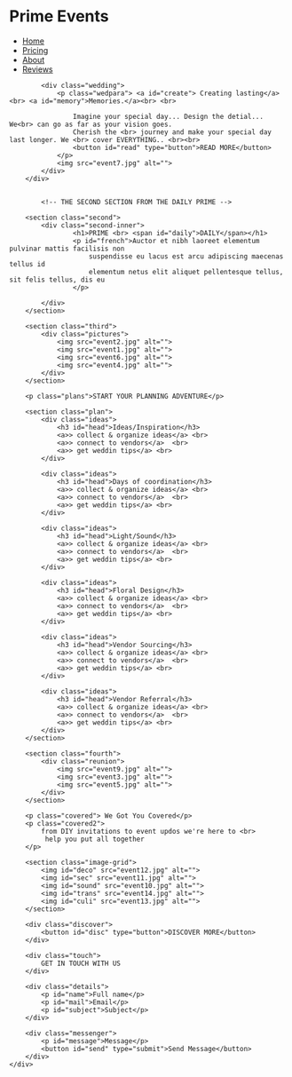 <body>
    <div class="container">
        <div class="color">
            <div class="navbar">
                <div>
                <h1 class="prime ">Prime Events</h1>
                </div>
                <nav class="menu">
                    <ul>
                        <li><a href="#">Home</a></li>
                        <li><a href="#">Pricing</a></li>
                        <li><a href="#">About</a></li>
                        <li><a href="#">Reviews</a></li>
                    </ul>
                </nav> 
            </div>

            <div class="wedding">
                <p class="wedpara"> <a id="create"> Creating lasting</a> <br> <a id="memory">Memories.</a><br> <br>

                    Imagine your special day... Design the detial... We<br> can go as far as your vision goes.
                    Cherish the <br> journey and make your special day last longer. We <br> cover EVERYTHING.. <br><br>
                    <button id="read" type="button">READ MORE</button>
                </p>
                <img src="event7.jpg" alt="">
            </div>
        </div>


            <!-- THE SECOND SECTION FROM THE DAILY PRIME -->

        <section class="second">
            <div class="second-inner">
                    <h1>PRIME <br> <span id="daily">DAILY</span></h1>
                    <p id="french">Auctor et nibh laoreet elementum pulvinar mattis facilisis non
                        suspendisse eu lacus est arcu adipiscing maecenas tellus id 
                        elementum netus elit aliquet pellentesque tellus, sit felis tellus, dis eu
                    </p>
                
            </div>
        </section>

        <section class="third">
            <div class="pictures">
                <img src="event2.jpg" alt="">
                <img src="event1.jpg" alt="">
                <img src="event6.jpg" alt="">
                <img src="event4.jpg" alt="">
            </div>
        </section>

        <p class="plans">START YOUR PLANNING ADVENTURE</p>

        <section class="plan">
            <div class="ideas">
                <h3 id="head">Ideas/Inspiration</h3>
                <a>> collect & organize ideas</a> <br>
                <a>> connect to vendors</a>  <br>
                <a>> get weddin tips</a> <br>
            </div>

            <div class="ideas">
                <h3 id="head">Days of coordination</h3>
                <a>> collect & organize ideas</a> <br>
                <a>> connect to vendors</a>  <br>
                <a>> get weddin tips</a> <br>
            </div>

            <div class="ideas">
                <h3 id="head">Light/Sound</h3>
                <a>> collect & organize ideas</a> <br>
                <a>> connect to vendors</a>  <br>
                <a>> get weddin tips</a> <br>
            </div>

            <div class="ideas">
                <h3 id="head">Floral Design</h3>
                <a>> collect & organize ideas</a> <br>
                <a>> connect to vendors</a>  <br>
                <a>> get weddin tips</a> <br>
            </div>

            <div class="ideas">
                <h3 id="head">Vendor Sourcing</h3>
                <a>> collect & organize ideas</a> <br>
                <a>> connect to vendors</a>  <br>
                <a>> get weddin tips</a> <br>
            </div>
            
            <div class="ideas">
                <h3 id="head">Vendor Referral</h3>
                <a>> collect & organize ideas</a> <br>
                <a>> connect to vendors</a>  <br>
                <a>> get weddin tips</a> <br>
            </div>
        </section>

        <section class="fourth">
            <div class="reunion">
                <img src="event9.jpg" alt="">
                <img src="event3.jpg" alt="">
                <img src="event5.jpg" alt="">
            </div>
        </section>

        <p class="covered"> We Got You Covered</p>
        <p class="covered2">
            from DIY invitations to event updos we're here to <br>
             help you put all together
        </p>

        <section class="image-grid">
            <img id="deco" src="event12.jpg" alt="">
            <img id="sec" src="event11.jpg" alt="">
            <img id="sound" src="event10.jpg" alt="">
            <img id="trans" src="event14.jpg" alt="">
            <img id="culi" src="event13.jpg" alt="">
        </section>

        <div class="discover">
            <button id="disc" type="button">DISCOVER MORE</button>
        </div>

        <div class="touch">
            GET IN TOUCH WITH US
        </div>

        <div class="details">
            <p id="name">Full name</p>
            <p id="mail">Email</p>
            <p id="subject">Subject</p>
        </div>

        <div class="messenger">
            <p id="message">Message</p>
            <button id="send" type="submit">Send Message</button>
        </div>
    </div>
</body>
